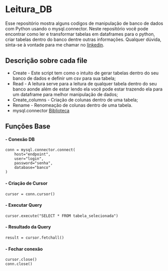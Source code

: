 # Leitura_DB

Esse repositório mostra alguns codigos de manipulação de banco de dados com Python usando o mysql.connector. Neste repositório você pode encontrar como ler e transformar tabelas em dataframes para o python, criar tabelas dentro do banco dentre outras informações. Qualquer dúvida, sinta-se à vontade para me chamar no [linkedin](https://www.linkedin.com/in/paulo-oliveira-a6650121a/).

## Descrição sobre cada file
- Create - Este script tem como o intuito de gerar tabelas dentro do seu banco de dados e definir um csv para sua tabela;
- Read - A leitura serve para a leitura de qualquer tabela dentro do seu banco aonde além de estar lendo ela você pode estar trazendo ela para um dataframe para melhor manipulação de dados;
- Create_columns - Criação de colunas dentro de uma tabela;
- Rename - Renomeação de colunas dentro de uma tabela.
- mysql.connector [Biblioteca](https://www.mysql.com/products/connector/)
  
## Funções Base
#### - Conexão DB
~~~
conn = mysql.connector.connect(
    host="endpoint",  
    user="login", 
    password="senha",
    database="banco"
)
~~~
#### - Criação de Cursor
~~~
cursor = conn.cursor()
~~~
#### - Executar Query
~~~
cursor.execute("SELECT * FROM tabela_selecionada")
~~~
#### - Resultado da Query
~~~
result = cursor.fetchall()
~~~
#### - Fechar conexão
~~~
cursor.close()
conn.close()
~~~
